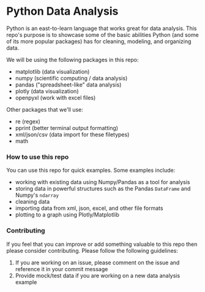 # Python Data Analysis

Python is an east-to-learn language that works great for data analysis. This repo's purpose is to showcase some of the basic abilities Python (and some of its more popular packages) has for cleaning, modeling, and organizing data.

We will be using the following packages in this repo:
- matplotlib (data visualization)
- numpy (scientific computing / data analysis)
- pandas ("spreadsheet-like" data analysis)
- plotly (data visualization)
- openpyxl (work with excel files)

Other packages that we'll use:
- re (regex)
- pprint (better terminal output formatting)
- xml/json/csv (data import for these filetypes)
- math

### How to use this repo

You can use this repo for quick examples. Some examples include:
- working with existing data using Numpy/Pandas as a tool for analysis
- storing data in powerful structures such as the Pandas `DataFrame` and Numpy's `ndarray`
- cleaning data
- importing data from xml, json, excel, and other file formats
- plotting to a graph using Plotly/Matplotlib

### Contributing

If you feel that you can improve or add something valuable to this repo then please consider contributing. Please follow the following guidelines:
1. If you are working on an issue, please comment on the issue and reference it in your commit message
2. Provide mock/test data if you are working on a new data analysis example


